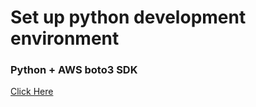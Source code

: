 # Set up python development environment 

### Python + AWS boto3 SDK

[Click Here](https://boto3.amazonaws.com/v1/documentation/api/latest/guide/quickstart.html#installation)

